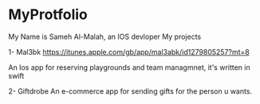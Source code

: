# MyProtfolio
My Name is Sameh Al-Malah, an IOS devloper
My projects 

1- Mal3bk https://itunes.apple.com/gb/app/mal3abk/id1279805257?mt=8

 An Ios app for reserving playgrounds and team managmnet, it's written in swift 
 
2- Giftdrobe
 An e-commerce app for sending gifts for the person u wants.
